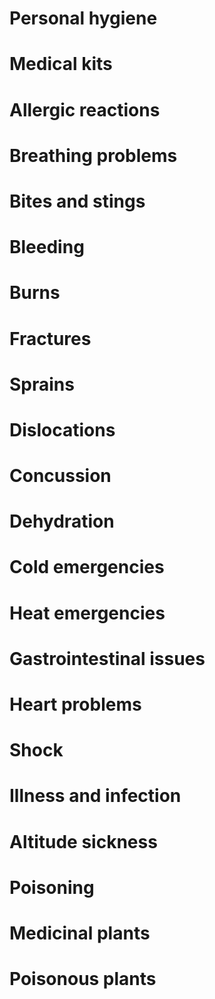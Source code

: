 # Personal hygiene

# Medical kits

# Allergic reactions

# Breathing problems

# Bites and stings

# Bleeding

# Burns

# Fractures

# Sprains

# Dislocations

# Concussion

# Dehydration

# Cold emergencies

# Heat emergencies

# Gastrointestinal issues

# Heart problems

# Shock

# Illness and infection

# Altitude sickness

# Poisoning

# Medicinal plants

# Poisonous plants